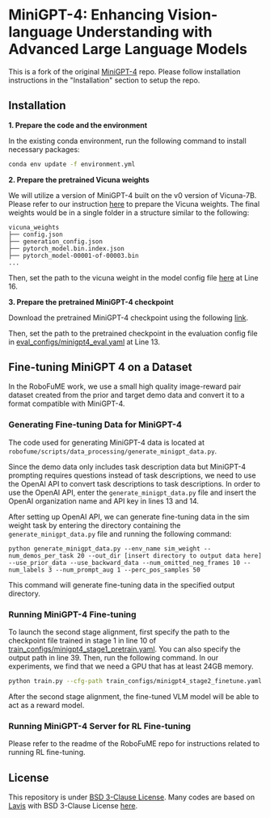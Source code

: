 # MiniGPT-4: Enhancing Vision-language Understanding with Advanced Large Language Models

This is a fork of the original [MiniGPT-4](https://github.com/Vision-CAIR/MiniGPT-4) repo. Please follow installation instructions in the "Installation" section to setup the repo.

## Installation

**1. Prepare the code and the environment**

In the existing conda environment, run the following command to install necessary packages:

```bash
conda env update -f environment.yml
```

**2. Prepare the pretrained Vicuna weights**

We will utilize a version of MiniGPT-4 built on the v0 version of Vicuna-7B.
Please refer to our instruction [here](PrepareVicuna.md) to prepare the Vicuna weights.
The final weights would be in a single folder in a structure similar to the following:

```
vicuna_weights
├── config.json
├── generation_config.json
├── pytorch_model.bin.index.json
├── pytorch_model-00001-of-00003.bin
...   
```

Then, set the path to the vicuna weight in the model config file 
[here](minigpt4/configs/models/minigpt4.yaml#L16) at Line 16.

**3. Prepare the pretrained MiniGPT-4 checkpoint**

Download the pretrained MiniGPT-4 checkpoint using the following [link](https://drive.google.com/file/d/1RY9jV0dyqLX-o38LrumkKRh6Jtaop58R/view?usp=sharing).

Then, set the path to the pretrained checkpoint in the evaluation config file 
in [eval_configs/minigpt4_eval.yaml](eval_configs/minigpt4_eval.yaml#L10) at Line 13. 

## Fine-tuning MiniGPT 4 on a Dataset

In the RoboFuME work, we use a small high quality image-reward pair dataset created from the prior and target demo data
and convert it to a format compatible with MiniGPT-4.

### Generating Fine-tuning Data for MiniGPT-4

The code used for generating MiniGPT-4 data is located at `robofume/scripts/data_processing/generate_minigpt_data.py`.

Since the demo data only includes task description data but MiniGPT-4 prompting requires questions instead of task descriptions, we need to use the OpenAI API to convert task descriptions to task descriptions. In order to use the OpenAI API, enter the `generate_minigpt_data.py` file and insert the OpenAI organization name and API key in lines 13 and 14.

After setting up OpenAI API, we can generate fine-tuning data in the sim weight task by entering the directory containing the `generate_minigpt_data.py` file and running the following command:
```
python generate_minigpt_data.py --env_name sim_weight --num_demos_per_task 20 --out_dir [insert directory to output data here] --use_prior_data --use_backward_data --num_omitted_neg_frames 10 --num_labels 3 --num_prompt_aug 1 --perc_pos_samples 50
```

This command will generate fine-tuning data in the specified output directory.

### Running MiniGPT-4 Fine-tuning

To launch the second stage alignment, 
first specify the path to the checkpoint file trained in stage 1 in line 10 of
[train_configs/minigpt4_stage1_pretrain.yaml](train_configs/minigpt4_stage2_finetune.yaml).
You can also specify the output path in line 39.
Then, run the following command. In our experiments, we find that we need a GPU that has at least 24GB memory.

```bash
python train.py --cfg-path train_configs/minigpt4_stage2_finetune.yaml
```

After the second stage alignment, the fine-tuned VLM model will be able to act as a reward model.

### Running MiniGPT-4 Server for RL Fine-tuning

Please refer to the readme of the RoboFuME repo for instructions related to running RL fine-tuning.

## License
This repository is under [BSD 3-Clause License](LICENSE.md).
Many codes are based on [Lavis](https://github.com/salesforce/LAVIS) with 
BSD 3-Clause License [here](LICENSE_Lavis.md).
